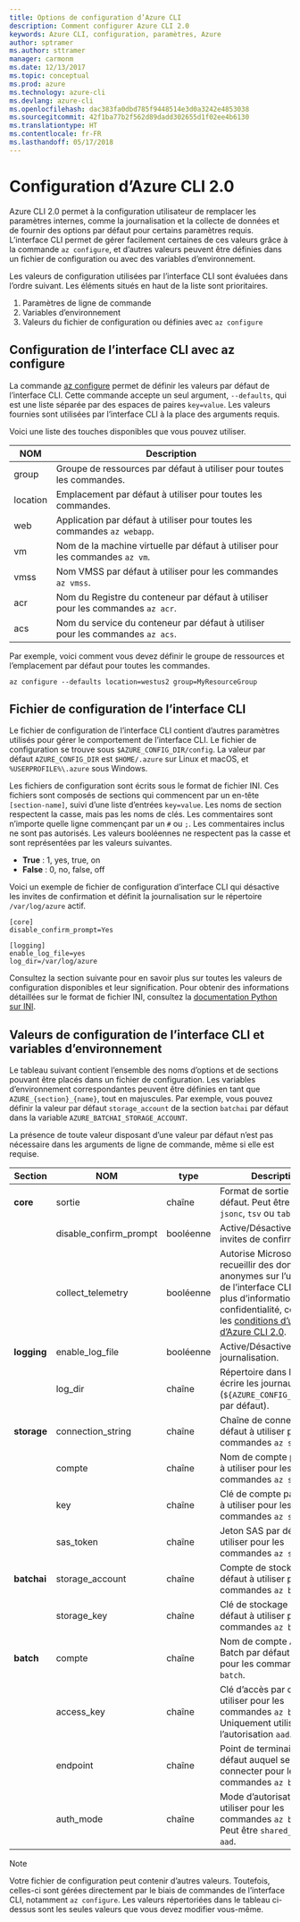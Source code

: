 ```yaml
---
title: Options de configuration d’Azure CLI
description: Comment configurer Azure CLI 2.0
keywords: Azure CLI, configuration, paramètres, Azure
author: sptramer
ms.author: sttramer
manager: carmonm
ms.date: 12/13/2017
ms.topic: conceptual
ms.prod: azure
ms.technology: azure-cli
ms.devlang: azure-cli
ms.openlocfilehash: dac383fa0dbd785f9448514e3d0a3242e4853038
ms.sourcegitcommit: 42f1ba77b2f562d89dadd302655d1f02ee4b6130
ms.translationtype: HT
ms.contentlocale: fr-FR
ms.lasthandoff: 05/17/2018
---
```

# <a name="azure-cli-20-configuration"></a>Configuration d’Azure CLI 2.0

Azure CLI 2.0 permet à la configuration utilisateur de remplacer les paramètres internes, comme la journalisation et la collecte de données et de fournir des options par défaut pour certains paramètres requis. L’interface CLI permet de gérer facilement certaines de ces valeurs grâce à la commande `az configure`, et d’autres valeurs peuvent être définies dans un fichier de configuration ou avec des variables d’environnement.

Les valeurs de configuration utilisées par l’interface CLI sont évaluées dans l’ordre suivant. Les éléments situés en haut de la liste sont prioritaires.

1. Paramètres de ligne de commande
2. Variables d’environnement
3. Valeurs du fichier de configuration ou définies avec `az configure`

## <a name="cli-configuration-with-az-configure"></a>Configuration de l’interface CLI avec az configure

La commande [az configure](/cli/azure/reference-index#az-configure) permet de définir les valeurs par défaut de l’interface CLI.
Cette commande accepte un seul argument, `--defaults`, qui est une liste séparée par des espaces de paires `key=value`. Les valeurs fournies sont utilisées par l’interface CLI à la place des arguments requis.

Voici une liste des touches disponibles que vous pouvez utiliser.

| NOM | Description |
|------|-------------|
| group | Groupe de ressources par défaut à utiliser pour toutes les commandes. |
| location | Emplacement par défaut à utiliser pour toutes les commandes. |
| web | Application par défaut à utiliser pour toutes les commandes `az webapp`. |
| vm | Nom de la machine virtuelle par défaut à utiliser pour les commandes `az vm`. |
| vmss | Nom VMSS par défaut à utiliser pour les commandes `az vmss`. |
| acr | Nom du Registre du conteneur par défaut à utiliser pour les commandes `az acr`. |
| acs | Nom du service du conteneur par défaut à utiliser pour les commandes `az acs`. |

Par exemple, voici comment vous devez définir le groupe de ressources et l’emplacement par défaut pour toutes les commandes.

```azurecli
az configure --defaults location=westus2 group=MyResourceGroup
```

## <a name="cli-configuration-file"></a>Fichier de configuration de l’interface CLI

Le fichier de configuration de l’interface CLI contient d’autres paramètres utilisés pour gérer le comportement de l’interface CLI. Le fichier de configuration se trouve sous `$AZURE_CONFIG_DIR/config`. La valeur par défaut `AZURE_CONFIG_DIR` est `$HOME/.azure` sur Linux et macOS, et `%USERPROFILE%\.azure` sous Windows.

Les fichiers de configuration sont écrits sous le format de fichier INI. Ces fichiers sont composés de sections qui commencent par un en-tête `[section-name]`, suivi d’une liste d’entrées `key=value`. Les noms de section respectent la casse, mais pas les noms de clés.
Les commentaires sont n’importe quelle ligne commençant par un `#` ou `;`. Les commentaires inclus ne sont pas autorisés. Les valeurs booléennes ne respectent pas la casse et sont représentées par les valeurs suivantes.

* __True__ : 1, yes, true, on
* __False__ : 0, no, false, off

Voici un exemple de fichier de configuration d’interface CLI qui désactive les invites de confirmation et définit la journalisation sur le répertoire `/var/log/azure` actif.

```
[core]
disable_confirm_prompt=Yes

[logging]
enable_log_file=yes
log_dir=/var/log/azure
```

Consultez la section suivante pour en savoir plus sur toutes les valeurs de configuration disponibles et leur signification. Pour obtenir des informations détaillées sur le format de fichier INI, consultez la [documentation Python sur INI](https://docs.python.org/3/library/configparser.html#supported-ini-file-structure).

## <a name="cli-configuration-values-and-environment-variables"></a>Valeurs de configuration de l’interface CLI et variables d’environnement

Le tableau suivant contient l’ensemble des noms d’options et de sections pouvant être placés dans un fichier de configuration. Les variables d’environnement correspondantes peuvent être définies en tant que `AZURE_{section}_{name}`, tout en majuscules. Par exemple, vous pouvez définir la valeur par défaut `storage_account` de la section `batchai` par défaut dans la variable `AZURE_BATCHAI_STORAGE_ACCOUNT`.

La présence de toute valeur disposant d’une valeur par défaut n’est pas nécessaire dans les arguments de ligne de commande, même si elle est requise.

| Section | NOM      | type | Description|
|---------|-----------|------|------------|
| __core__ | sortie | chaîne | Format de sortie par défaut. Peut être `json`, `jsonc`, `tsv` ou `table`. |
| | disable\_confirm\_prompt | booléenne | Active/Désactive les invites de confirmation. |
| | collect\_telemetry | booléenne | Autorise Microsoft à recueillir des données anonymes sur l’utilisation de l’interface CLI. Pour plus d’informations sur la confidentialité, consultez les [conditions d’utilisation d’Azure CLI 2.0](http://aka.ms/AzureCliLegal). |
| __logging__ | enable\_log\_file | booléenne | Active/Désactive la journalisation. |
| | log\_dir | chaîne | Répertoire dans lequel écrire les journaux. (`${AZURE_CONFIG_DIR}/logs` par défaut). |
| __storage__ | connection\_string | chaîne | Chaîne de connexion par défaut à utiliser pour les commandes `az storage`. |
| | compte | chaîne | Nom de compte par défaut à utiliser pour les commandes `az storage`. |
| | key | chaîne | Clé de compte par défaut à utiliser pour les commandes `az storage`. |
| | sas\_token | chaîne | Jeton SAS par défaut à utiliser pour les commandes `az storage`. |
| __batchai__ | storage\_account | chaîne | Compte de stockage par défaut à utiliser pour les commandes `az batchai`. |
| | storage\_key | chaîne | Clé de stockage par défaut à utiliser pour les commandes `az batchai`. |
| __batch__ | compte | chaîne | Nom de compte Azure Batch par défaut à utiliser pour les commandes `az batch`. |
| | access\_key | chaîne | Clé d’accès par défaut à utiliser pour les commandes `az batch`. Uniquement utilisée avec l’autorisation `aad`. |
| | endpoint | chaîne | Point de terminaison par défaut auquel se connecter pour les commandes `az batch`. |
| | auth\_mode | chaîne | Mode d’autorisation à utiliser pour les commandes `az batch`. Peut être `shared_key` ou `aad`. |

> [!NOTE]
> Votre fichier de configuration peut contenir d’autres valeurs. Toutefois, celles-ci sont gérées directement par le biais de commandes de l’interface CLI, notamment `az configure`. Les valeurs répertoriées dans le tableau ci-dessus sont les seules valeurs que vous devez modifier vous-même.
